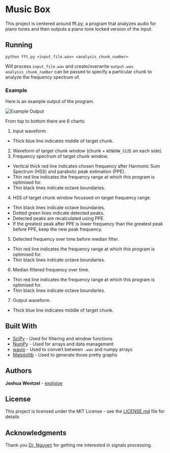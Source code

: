 # Music Box
This project is centered around fft.py, a program that analyzes audio for piano tones and then outputs a piano tone locked version of the input.

## Running

```
python fft.py <input_file.wav> <analysis_chunk_number>
```
Will process `input_file.wav` and create/overwrite `output.wav`. `analysis_chunk_number` can be passed to specify a particular chunk to analyze the frequency spectrum of. 

### Example
Here is an example output of the program.

![Example Output](https://i.imgur.com/P6N9Kq3.png)

From top to bottom there are 6 charts:
1. Input waveform.
* Thick blue line indicates middle of target chunk.
2. Waveform of target chunk window (chunk + `WINDOW_SIZE` on each side).
3. Frequency spectrum of target chunk window.
* Vertical thick red line indicates chosen frequency after Harmonic Sum Spectrum (HSS) and parabolic peak estimation (PPE).
* Thin red line indicates the frequency range at which this program is optimised for.
* Thin black lines indicate octave boundaries.
4. HSS of target chunk window focussed on target frequency range.
* Thin black lines indicate octave boundaries.
* Dotted green lines indicate detected peaks.
* Detected peaks are recalculated using PPE.
* If the greatest peak after PPE is lower frequency than the greatest peak before PPE, keep the new peak frequency.
5. Detected frequency over time before median filter.
* Thin red line indicates the frequency range at which this program is optimised for.
* Thin black lines indicate octave boundaries.
6. Median filtered frequency over time.
* Thin red line indicates the frequency range at which this program is optimised for.
* Thin black lines indicate octave boundaries.
7. Output waveform.
* Thick blue line indicates middle of target chunk.
  

## Built With

* [SciPy](https://www.scipy.org/) - Used for filtering and window functions
* [NumPy](https://numpy.org/) - Used for arrays and data management
* [wavio](https://pypi.org/project/wavio/) - Used to convert between `.wav` and numpy arrays
* [Matplotlib](https://matplotlib.org/) - Used to generate those pretty graphs


## Authors

**Joshua Wentzel** - [explojoe](https://github.com/explojoe)
## License

This project is licensed under the MIT License - see the [LICENSE.md](LICENSE.md) file for details

## Acknowledgments

Thank you [Dr. Nguyen](https://eecs.oregonstate.edu/people/nguyen-thinh) for getting me interested in signals processing.
